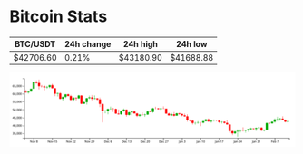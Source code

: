 # Bitcoin Stats

BTC/USDT|24h change|24h high|24h low|
|---|---|---|---|
|$42706.60|0.21%|$43180.90|$41688.88|

<img src="./chart.svg">
